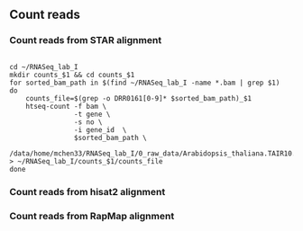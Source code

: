 ## Count reads

### Count reads from STAR alignment

```{php}

cd ~/RNASeq_lab_I
mkdir counts_$1 && cd counts_$1
for sorted_bam_path in $(find ~/RNASeq_lab_I -name *.bam | grep $1)
do
    counts_file=$(grep -o DRR0161[0-9]* $sorted_bam_path)_$1
    htseq-count -f bam \
                -t gene \
                -s no \
                -i gene_id  \
                $sorted_bam_path \
                /data/home/mchen33/RNASeq_lab_I/0_raw_data/Arabidopsis_thaliana.TAIR10.28.gtf > ~/RNASeq_lab_I/counts_$1/counts_file
done
```

### Count reads from hisat2 alignment

### Count reads from RapMap alignment
